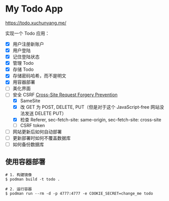 # My Todo App

https://todo.xuchunyang.me/

实现一个 Todo 应用：

- [x] 用户注册新账户
- [x] 用户登陆
- [x] 记住登陆状态
- [x] 管理 Todo
- [x] 存储 Todo
- [x] 存储密码哈希，而不是明文
- [x] 用容器部署
- [ ] 美化界面
- [ ] 安全 CSRF [Cross-Site Request Forgery Prevention](https://cheatsheetseries.owasp.org/cheatsheets/Cross-Site_Request_Forgery_Prevention_Cheat_Sheet.html)
  - [x] SameSite
  - [x] 改 GET 为 POST, DELETE, PUT（但是对于这个 JavaScript-free 网站没法发送 DELETE PUT）
  - [x] 检查 Referer, sec-fetch-site: same-origin, sec-fetch-site: cross-site
  - [ ] CSRF token
- [ ] 网站更新后如何自动部署
- [ ] 更新部署时如何不覆盖数据库
- [ ] 如何备份数据库

## 使用容器部署

    # 1. 构建镜像
    $ podman build -t todo .

    # 2. 运行容器
    $ podman run --rm -d -p 4777:4777 -e COOKIE_SECRET=change_me todo
